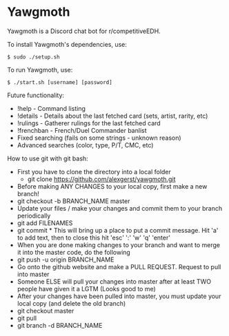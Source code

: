 # Yawgmoth

Yawgmoth is a Discord chat bot for r/competitiveEDH.

To install Yawgmoth's dependencies, use:

```
$ sudo ./setup.sh
```

To run Yawgmoth, use:

```
$ ./start.sh [username] [password]
```

Future functionality:

* !help - Command listing
* !details - Details about the last fetched card (sets, artist, rarity, etc)
* !rulings - Gatherer rulings for the last fetched card
* !frenchban - French/Duel Commander banlist
* Fixed searching (fails on some strings - unknown reason)
* Advanced searches (color, type, P/T, CMC, etc)


How to use git with git bash:
* First you have to clone the directory into a local folder
  *  git clone https://github.com/alexgerst/yawgmoth.git
*  Before making ANY CHANGES to your local copy, first make a new branch!
  *  git checkout -b BRANCH_NAME master
*  Update your files / make your changes and commit them to your branch periodically
  *  git add FILENAMES
  *  git commit
    *  This will bring up a place to put a commit message. Hit 'a' to add text, then to close this hit 'esc' ':' 'w' 'q' 'enter'
*  When you are done making changes to your branch and want to merge it into the master code, do the following
  *  git push -u origin BRANCH_NAME
*  Go onto the github website and make a PULL REQUEST. Request to pull into master
*  Someone ELSE will pull your changes into master after at least TWO people have given it a LGTM (Looks good to me)
*  After your changes have been pulled into master, you must update your local copy (and delete the old branch)
  *  git checkout master
  *  git pull
  *  git branch -d BRANCH_NAME

